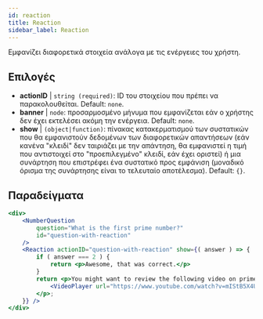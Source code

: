 ```yaml
---
id: reaction 
title: Reaction
sidebar_label: Reaction
---
```


Εμφανίζει διαφορετικά στοιχεία ανάλογα με τις ενέργειες του χρήστη.

## Επιλογές

* __actionID__ | `string (required)`: ID του στοιχείου που πρέπει να παρακολουθείται. Default: `none`.
* __banner__ | `node`: προσαρμοσμένο μήνυμα που εμφανίζεται εάν ο χρήστης δεν έχει εκτελέσει ακόμη την ενέργεια. Default: `none`.
* __show__ | `(object|function)`: πίνακας κατακερματισμού των συστατικών που θα εμφανιστούν δεδομένων των διαφορετικών απαντήσεων (εάν κανένα "κλειδί" δεν ταιριάζει με την απάντηση, θα εμφανιστεί η τιμή που αντιστοιχεί στο "προεπιλεγμένο" κλειδί, εάν έχει οριστεί) ή μια συνάρτηση που επιστρέφει ένα συστατικό προς εμφάνιση (μοναδικό όρισμα της συνάρτησης είναι το τελευταίο αποτέλεσμα). Default: `{}`.


## Παραδείγματα

```jsx live
<div>
	<NumberQuestion
		question="What is the first prime number?"
		id="question-with-reaction"
	/>
	<Reaction actionID="question-with-reaction" show={( answer ) => {
		if ( answer === 2 ) {
			return <p>Awesome, that was correct.</p>
		}
		return <p>You might want to review the following video on prime numbers:
			<VideoPlayer url="https://www.youtube.com/watch?v=mIStB5X4U8M" />
		</p>;
	}} />
</div>
``` 


